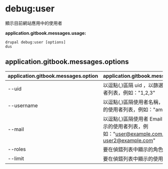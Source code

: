 # debug:user
顯示目前網站應用中的使用者

**application.gitbook.messages.usage:**
```
drupal debug:user [options]
dus
```

## application.gitbook.messages.options
application.gitbook.messages.option | application.gitbook.messages.details
-------|-------------
--uid | 以逗點(,)區隔 uid ，以篩選要顯示的使用者列表，例如："1,2,3"
--username | 以逗點(,)區隔使用者名稱，以篩選要顯示的使用者列表，例如："amo, chris"
--mail | 以逗點(,)區隔使用者 Email， 以篩選要顯示的使用者列表，例如："user@example.com, user2@example.com"
--roles | 要在偵錯列表中顯示的角色
--limit | 要在偵錯列表中顯示的使用者數量上限
